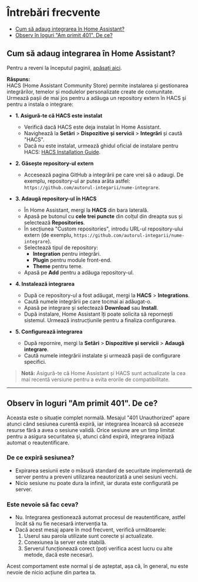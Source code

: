 <!-- Adaugă o ancoră la începutul paginii -->
<a name="top"></a>
# Întrebări frecvente
- [Cum să adaug integrarea în Home Assistant?](#cum-să-adaug-integrarea-în-home-assistant)
- [Observ în loguri "Am primit 401". De ce?](#observ-în-loguri-am-primit-401-de-ce)


## Cum să adaug integrarea în Home Assistant?

Pentru a reveni la începutul paginii, [apăsați aici](#top).


**Răspuns:**  
HACS (Home Assistant Community Store) permite instalarea și gestionarea integrărilor, temelor și modulelor personalizate create de comunitate. Urmează pașii de mai jos pentru a adăuga un repository extern în HACS și pentru a instala o integrare:

  - **1.	Asigură-te că HACS este instalat**
      - Verifică dacă HACS este deja instalat în Home Assistant.
      - Navighează la **Setări** > **Dispozitive și servicii** > **Integrări** și caută "HACS".
      - Dacă nu este instalat, urmează ghidul oficial de instalare pentru HACS: [HACS Installation Guide](https://hacs.xyz/docs/use).
   
  - **2. Găsește repository-ul extern**
      - Accesează pagina GitHub a integrării pe care vrei să o adaugi. De exemplu, repository-ul ar putea arăta astfel:  
  `https://github.com/autorul-integarii/nume-integrare`.

  - **3. Adaugă repository-ul în HACS**
      - În Home Assistant, mergi la **HACS** din bara laterală.
      - Apasă pe butonul cu **cele trei puncte** din colțul din dreapta sus și selectează **Repositories**.
      - În secțiunea "Custom repositories", introdu URL-ul repository-ului extern (de exemplu, `https://github.com/autorul-integarii/nume-integrare`).
      - Selectează tipul de repository:
        - **Integration** pentru integrări.
        - **Plugin** pentru module front-end.
        - **Theme** pentru teme.
      - Apasă pe **Add** pentru a adăuga repository-ul.

  - **4. Instalează integrarea**
      - După ce repository-ul a fost adăugat, mergi la **HACS** > **Integrations**.
      - Caută numele integrării pe care tocmai ai adăugat-o.
      - Apasă pe integrare și selectează **Download** sau **Install**.
      - După instalare, Home Assistant îți poate solicita să repornești sistemul. Urmează instrucțiunile pentru a finaliza configurarea.

  - **5. Configurează integrarea**
      - După repornire, mergi la **Setări** > **Dispozitive și servicii** > **Adaugă integrare**.
      - Caută numele integrării instalate și urmează pașii de configurare specifici.

> **Notă:** 
> Asigură-te că Home Assistant și HACS sunt actualizate la cea mai recentă versiune pentru a evita erorile de compatibilitate.

---

## Observ în loguri "Am primit 401". De ce?

Aceasta este o situație complet normală. Mesajul "401 Unauthorized" apare atunci când sesiunea curentă expiră, iar integrarea încearcă să acceseze resurse fără a avea o sesiune validă. Orice sesiune are un timp limitat pentru a asigura securitatea și, atunci când expiră, integrarea inițiază automat o reautentificare.

### De ce expiră sesiunea?
- Expirarea sesiunii este o măsură standard de securitate implementată de server pentru a preveni utilizarea neautorizată a unei sesiuni vechi.
- Nicio sesiune nu poate dura la infinit, iar durata este configurată pe server.

### Este nevoie să fac ceva?
- Nu. Integrarea gestionează automat procesul de reautentificare, astfel încât să nu fie necesară intervenția ta.
- Dacă acest mesaj apare în mod frecvent, verifică următoarele:
  1. Userul sau parola utilizate sunt corecte și actualizate.
  2. Conexiunea la server este stabilă.
  3. Serverul funcționează corect (poți verifica acest lucru cu alte metode, dacă este necesar).

Acest comportament este normal și de așteptat, așa că, în general, nu este nevoie de nicio acțiune din partea ta.
